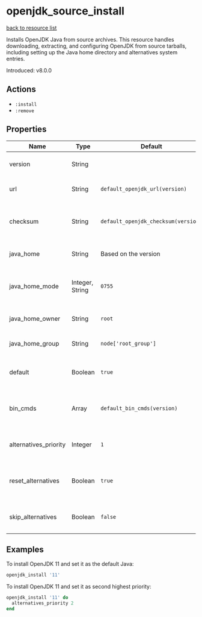 
# openjdk_source_install

[back to resource list](https://github.com/sous-chefs/java#resources)

Installs OpenJDK Java from source archives. This resource handles downloading, extracting, and configuring OpenJDK from source tarballs, including setting up the Java home directory and alternatives system entries.

Introduced: v8.0.0

## Actions

- `:install`
- `:remove`

## Properties

| Name                  | Type            | Default                             | Description                                         |
| --------------------- | --------------- | ----------------------------------- | --------------------------------------------------- |
| version               | String          |                                     | Java version to install                             |
| url                   | String          | `default_openjdk_url(version)`      | The URL to download from                            |
| checksum              | String          | `default_openjdk_checksum(version)` | The checksum for the downloaded file                |
| java_home             | String          | Based on the version                | Set to override the java_home                       |
| java_home_mode        | Integer, String | `0755`                              | The permission for the Java home directory          |
| java_home_owner       | String          | `root`                              | Owner of the Java Home                              |
| java_home_group       | String          | `node['root_group']`                | Group for the Java Home                             |
| default               | Boolean         | `true`                              | Whether to set this as the default Java             |
| bin_cmds              | Array           | `default_bin_cmds(version)` | A list of bin_cmds based on the version and variant |
| alternatives_priority | Integer         | `1`                                 | Alternatives priority to set for this Java          |
| reset_alternatives    | Boolean         | `true`                              | Whether to reset alternatives before setting        |
| skip_alternatives     | Boolean         | `false`                             | Skip alternatives installation completely           |

## Examples

To install OpenJDK 11 and set it as the default Java:

```ruby
openjdk_install '11'
```

To install OpenJDK 11 and set it as second highest priority:

```ruby
openjdk_install '11' do
  alternatives_priority 2
end
```
